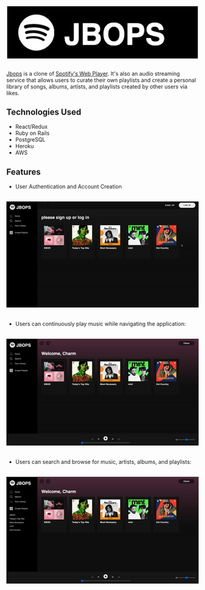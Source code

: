 <div align="center">
  <img src="app/assets/images/Jbops_logo.png" alt="logo" width="500" style="vertical-align:middle">
</div>

<br>

[Jbops](https://jbops.herokuapp.com/#/) is a clone of [Spotify's Web Player](https://open.spotify.com/). It's also an audio streaming service that allows users to curate their own playlists and create a personal library of songs, albums, artists, and playlists created by other users via likes.

## Technologies Used
- React/Redux
- Ruby on Rails
- PostgreSQL
- Heroku
- AWS

## Features

- User Authentication and Account Creation 

<br/>
<div><img src="/app/assets/images/User_Auth.gif" alt="signup-demo"></div>
<br/>

- Users can continuously play music while navigating the application: 

<br/>
<div><img src="/app/assets/images/Music_Player.gif" alt="music-player-demo"></div>
<br/>

- Users can search and browse for music, artists, albums, and playlists:

<br/>
<div><img src="/app/assets/images/Search.gif" alt="search-demo" width="600"></div>
<br/>


